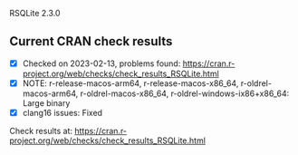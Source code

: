 RSQLite 2.3.0

## Current CRAN check results

- [x] Checked on 2023-02-13, problems found: https://cran.r-project.org/web/checks/check_results_RSQLite.html
- [x] NOTE: r-release-macos-arm64, r-release-macos-x86_64, r-oldrel-macos-arm64, r-oldrel-macos-x86_64, r-oldrel-windows-ix86+x86_64: Large binary
- [x] clang16 issues: Fixed

Check results at: https://cran.r-project.org/web/checks/check_results_RSQLite.html

